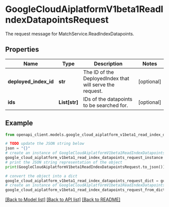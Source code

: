 # GoogleCloudAiplatformV1beta1ReadIndexDatapointsRequest

The request message for MatchService.ReadIndexDatapoints.

## Properties

Name | Type | Description | Notes
------------ | ------------- | ------------- | -------------
**deployed_index_id** | **str** | The ID of the DeployedIndex that will serve the request. | [optional] 
**ids** | **List[str]** | IDs of the datapoints to be searched for. | [optional] 

## Example

```python
from openapi_client.models.google_cloud_aiplatform_v1beta1_read_index_datapoints_request import GoogleCloudAiplatformV1beta1ReadIndexDatapointsRequest

# TODO update the JSON string below
json = "{}"
# create an instance of GoogleCloudAiplatformV1beta1ReadIndexDatapointsRequest from a JSON string
google_cloud_aiplatform_v1beta1_read_index_datapoints_request_instance = GoogleCloudAiplatformV1beta1ReadIndexDatapointsRequest.from_json(json)
# print the JSON string representation of the object
print(GoogleCloudAiplatformV1beta1ReadIndexDatapointsRequest.to_json())

# convert the object into a dict
google_cloud_aiplatform_v1beta1_read_index_datapoints_request_dict = google_cloud_aiplatform_v1beta1_read_index_datapoints_request_instance.to_dict()
# create an instance of GoogleCloudAiplatformV1beta1ReadIndexDatapointsRequest from a dict
google_cloud_aiplatform_v1beta1_read_index_datapoints_request_from_dict = GoogleCloudAiplatformV1beta1ReadIndexDatapointsRequest.from_dict(google_cloud_aiplatform_v1beta1_read_index_datapoints_request_dict)
```
[[Back to Model list]](../README.md#documentation-for-models) [[Back to API list]](../README.md#documentation-for-api-endpoints) [[Back to README]](../README.md)


